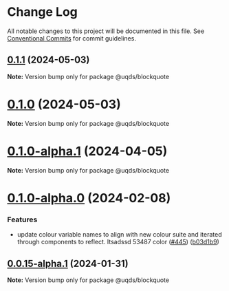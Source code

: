 # Change Log

All notable changes to this project will be documented in this file.
See [Conventional Commits](https://conventionalcommits.org) for commit guidelines.

## [0.1.1](https://github.com/uq-its-ss/design-system/compare/@uqds/blockquote@0.1.0-alpha.1...@uqds/blockquote@0.1.1) (2024-05-03)

**Note:** Version bump only for package @uqds/blockquote

# [0.1.0](https://github.com/uq-its-ss/design-system/compare/@uqds/blockquote@0.1.0-alpha.1...@uqds/blockquote@0.1.0) (2024-05-03)

**Note:** Version bump only for package @uqds/blockquote

# [0.1.0-alpha.1](https://github.com/uq-its-ss/design-system/compare/@uqds/blockquote@0.1.0-alpha.0...@uqds/blockquote@0.1.0-alpha.1) (2024-04-05)

**Note:** Version bump only for package @uqds/blockquote

# [0.1.0-alpha.0](https://github.com/uq-its-ss/design-system/compare/@uqds/blockquote@0.0.15-alpha.1...@uqds/blockquote@0.1.0-alpha.0) (2024-02-08)

### Features

- update colour variable names to align with new colour suite and iterated through components to reflect. Itsadssd 53487 color ([#445](https://github.com/uq-its-ss/design-system/issues/445)) ([b03d1b9](https://github.com/uq-its-ss/design-system/commit/b03d1b9a7944f4552750706b276405b0988abf90))

## [0.0.15-alpha.1](https://github.com/uq-its-ss/design-system/compare/@uqds/blockquote@0.0.15-alpha.0...@uqds/blockquote@0.0.15-alpha.1) (2024-01-31)

**Note:** Version bump only for package @uqds/blockquote
